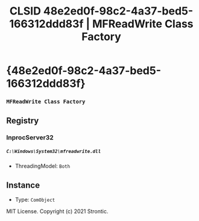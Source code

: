 ﻿---
title: "CLSID 48e2ed0f-98c2-4a37-bed5-166312ddd83f | MFReadWrite Class Factory"
excerpt: What is COM-Object CLSID 48e2ed0f-98c2-4a37-bed5-166312ddd83f?
---

# {48e2ed0f-98c2-4a37-bed5-166312ddd83f}

### `MFReadWrite Class Factory`

## Registry


### InprocServer32

##### `C:\Windows\System32\mfreadwrite.dll`
* ThreadingModel: `Both`

## Instance

* Type: `ComObject`

MIT License. Copyright (c) 2021 Strontic.


